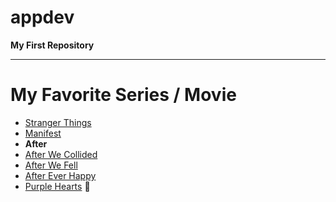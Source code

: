 # appdev
**My First Repository**
--- --- --- ---
# My Favorite Series / Movie
- [Stranger Things](https://www.netflix.com/ph-en/title/80057281)
- [Manifest](https://www.netflix.com/ph-en/title/80241318)
- **After**
- [After We Collided](https://www.netflix.com/ph/title/81172914)
- [After We Fell](https://www.netflix.com/ph-en/title/81397455)
- [After Ever Happy](https://www.netflix.com/ph/title/81397456)
- [Purple Hearts](https://www.netflix.com/ph-en/title/81043665) 💜
